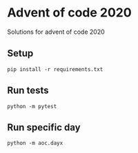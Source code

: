 # Advent of code 2020
Solutions for advent of code 2020

## Setup
`pip install -r requirements.txt`


## Run tests
`python -m pytest`


## Run specific day
`python -m aoc.dayx`